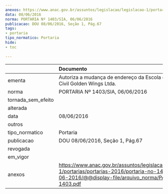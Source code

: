 ```yaml
---
anexos: https://www.anac.gov.br/assuntos/legislacao/legislacao-1/portarias/portarias-2016/portaria-no-1403-sia-06-06-2016/@@display-file/arquivo_norma/PA2016-1403.pdf
data: 08/06/2016
norma: PORTARIA Nº 1403/SIA, 06/06/2016
publicacao: DOU 08/06/2016, Seção 1, Pág.67
tags:
- portaria
tipo_normatico: Portaria
hide: 
- toc 
 
---
```


|                    | Documento                                                                                                                                                      |
|:-------------------|:---------------------------------------------------------------------------------------------------------------------------------------------------------------|
| ementa             | Autoriza a mudança de endereço da Escola de Aviação Civil Golden Wings Ltda.                                                                                   |
| norma              | PORTARIA Nº 1403/SIA, 06/06/2016                                                                                                                               |
| tornada_sem_efeito |                                                                                                                                                                |
| alterada           |                                                                                                                                                                |
| data               | 08/06/2016                                                                                                                                                     |
| outros             |                                                                                                                                                                |
| tipo_normatico     | Portaria                                                                                                                                                       |
| publicacao         | DOU 08/06/2016, Seção 1, Pág.67                                                                                                                                |
| revogada           |                                                                                                                                                                |
| em_vigor           |                                                                                                                                                                |
| anexos             | https://www.anac.gov.br/assuntos/legislacao/legislacao-1/portarias/portarias-2016/portaria-no-1403-sia-06-06-2016/@@display-file/arquivo_norma/PA2016-1403.pdf |